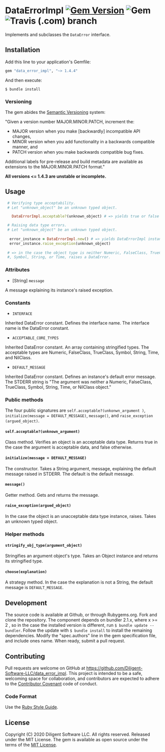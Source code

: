 # DataErrorImpl [![Gem Version](https://badge.fury.io/rb/data_error_impl.svg)](https://badge.fury.io/rb/data_error_impl) ![Gem](https://img.shields.io/gem/dt/data_error_impl) ![Travis (.com) branch](https://img.shields.io/travis/com/Diligent-Software-LLC/data_error_impl/master)

Implements and subclasses the `DataError` interface.

## Installation

Add this line to your application's Gemfile:

```ruby
gem "data_error_impl", "~> 1.4.4"
```

And then execute:

    $ bundle install

### Versioning

The gem abides the [Semantic Versioning](https://www.semver.org) system:

"Given a version number MAJOR.MINOR.PATCH, increment the:

- MAJOR version when you make [backwardly] incompatible API changes,
- MINOR version when you add functionality in a backwards compatible manner, and
- PATCH version when you make backwards compatible bug fixes.

Additional labels for pre-release and build metadata are available as
extensions to the MAJOR.MINOR.PATCH format."

**All versions <= 1.4.3 are unstable or incomplete.**

## Usage

```ruby
 # Verifying type acceptability.
 # Let "unknown_object" be an unknown typed object.

   DataErrorImpl.acceptable?(unknown_object) # => yields true or false 

 # Raising data type errors.
 # Let "unknown_object" be an unknown typed object.
  
  error_instance = DataErrorImpl.new() # => yields DataErrorImpl instance
  error_instance.raise_exception(unknown_object) 
 
 # => in the case the object type is neither Numeric, FalseClass, TrueClass
 #, Symbol, String, or Time, raises a DataError.
```

### Attributes

- [String] `message`

A message explaining its instance's raised exception.

### Constants

- `INTERFACE`

Inherited DataError constant. Defines the interface name. The interface name
 is the DataError constant.

* `ACCEPTABLE_CORE_TYPES`

Inherited DataError constant. An array containing stringified types. The
 acceptable types are Numeric, FalseClass, TrueClass, Symbol, String, 
 Time, and NilClass.

* `DEFAULT_MESSAGE`

Inherited DataError constant. Defines an instance's default error
 message. The STDERR string is "The argument was neither a Numeric, FalseClass, 
 TrueClass, Symbol, String, Time, or NilClass object."

### Public methods

The four public signatures are `self.acceptable?(unkonwn_argument
)`, `initialize(message = DEFAULT_MESSAGE)`, `message()`, and `raise_exception
(argued_object)`.

#### `self.acceptable?(unknown_argument)`

Class method. Verifies an object is an acceptable data type. Returns true in 
the case the argument is acceptable data, and false otherwise.

#### `initialize(message = DEFAULT_MESSAGE)`

The constructor. Takes a String argument, message, explaining the default
 message raised in STDERR. The default is the default message.

#### `message()`

Getter method. Gets and returns the message.

#### `raise_exception(argued_object)`

In the case the object is an unacceptable data type instance, raises. Takes
 an unknown typed object.

### Helper methods

#### `stringify_obj_type(argument_object)`

Stringifies an argument object's type. Takes an Object instance and returns
 its stringified type.

#### `choose(explanation)`

A strategy method. In the case the explanation is not a String, the default
 message is `DEFAULT_MESSAGE`.

## Development

The source code is available at Github, or through Rubygems.org. Fork and
 clone the repository. The component depends on bundler 2.1.x, where x >= 2
 , so in the case the installed version is different, run `$ bundle update
  --bundler`. Follow the update with `$ bundle install` to install the
remaining dependencies. Modify the "spec.authors" line in the gem
 specification file, and include ones name. When ready, submit a pull request.

## Contributing

Pull requests are welcome on GitHub at 
https://github.com/Diligent-Software-LLC/data_error_impl. This project is
 intended to be a safe, welcoming space for collaboration, and contributors are
expected to adhere to the 
[Contributor Covenant](http://contributor-covenant.org) code of conduct.

### Code Format

Use the [Ruby Style Guide](https://rubystyle.guide).

## License

Copyright (C) 2020 Diligent Software LLC. All rights reserved. Released under
 the MIT License. The gem is available as open source under the terms of the 
[MIT License](https://opensource.org/licenses/MIT).
